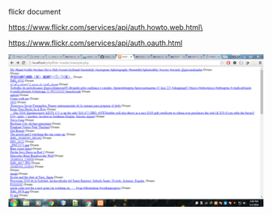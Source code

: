 flickr document

https://www.flickr.com/services/api/auth.howto.web.html\

https://www.flickr.com/services/api/auth.oauth.html

![alt tag](https://raw.githubusercontent.com/0way/phpflickr/master/hinh_mieuta.png)
